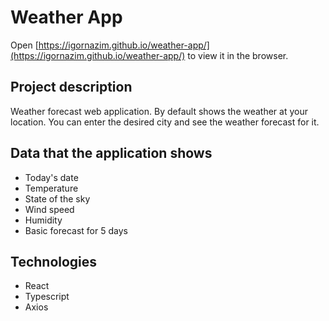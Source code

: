 # Weather App

Open [https://igornazim.github.io/weather-app/](https://igornazim.github.io/weather-app/) to view it in the browser.

## Project description

Weather forecast web application. By default shows the weather at your location. You can enter the desired city and see the weather forecast for it.

## Data that the application shows

- Today's date
- Temperature
- State of the sky
- Wind speed
- Humidity
- Basic forecast for 5 days

## Technologies
- React
- Typescript
- Axios

